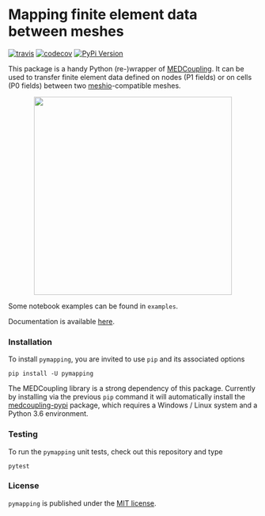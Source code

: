 # Mapping finite element data between meshes

[![travis](https://img.shields.io/travis/tianyikillua/pymapping.svg?style=flat-square)](https://travis-ci.org/tianyikillua/pymapping)
[![codecov](https://img.shields.io/codecov/c/github/tianyikillua/pymapping.svg?style=flat-square)](https://codecov.io/gh/tianyikillua/pymapping)
[![PyPi Version](https://img.shields.io/pypi/v/pymapping.svg?style=flat-square)](https://pypi.org/project/pymapping)

This package is a handy Python (re-)wrapper of [MEDCoupling](https://docs.salome-platform.org/latest/dev/MEDCoupling/developer/index.html). It can be used to transfer finite element data defined on nodes (P1 fields) or on cells (P0 fields) between two [meshio](https://github.com/nschloe/meshio)-compatible meshes.

<p align="center">
  <img src="https://user-images.githubusercontent.com/4027283/60191481-ab3af580-9834-11e9-8f55-e02f2bd6c0fa.png" width="400">
</p>

Some notebook examples can be found in `examples`.

Documentation is available [here](https://pymapping.readthedocs.io).

### Installation

To install `pymapping`, you are invited to use `pip` and its associated options
```
pip install -U pymapping
```

The MEDCoupling library is a strong dependency of this package. Currently by installing via the previous `pip` command it will automatically install the [medcoupling-pypi](https://github.com/tianyikillua/medcoupling-pypi) package, which requires a Windows / Linux system and a Python 3.6 environment.

### Testing

To run the `pymapping` unit tests, check out this repository and type
```
pytest
```

### License

`pymapping` is published under the [MIT license](https://en.wikipedia.org/wiki/MIT_License).
